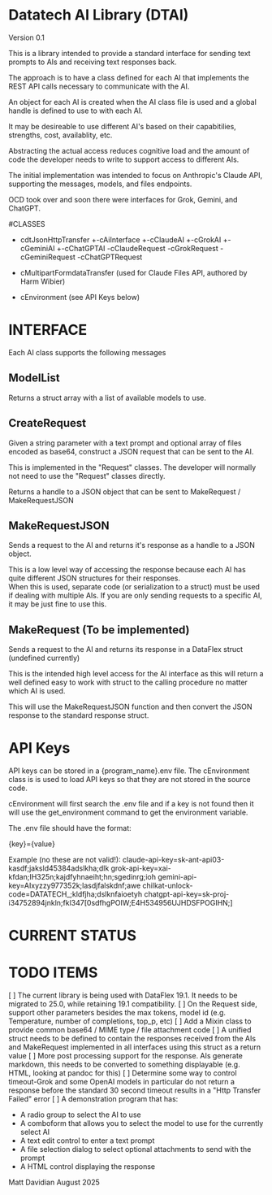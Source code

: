# Datatech AI Library (DTAI)

Version 0.1

This is a library intended to provide a standard interface for sending text prompts to AIs and receiving text responses back.

The approach is to have a class defined for each AI that implements the REST API calls necessary to communicate with the AI.

An object for each AI is created when the AI class file is used and a global handle is defined to use to with each AI.

It may be desireable to use different AI's based on their capabitilies, strengths, cost, availablity, etc.  

Abstracting the actual access reduces cognitive load and the amount of code the developer needs to write to support access to different AIs.

The initial implementation was intended to focus on Anthropic's Claude API, supporting the messages, models, and files endpoints.

OCD took over and soon there were interfaces for Grok, Gemini, and ChatGPT.

#CLASSES
 - cdtJsonHttpTransfer
   +-cAiInterface
     +-cClaudeAI
     +-cGrokAI
     +-cGeminiAI
     +-cChatGPTAI
 -cClaudeRequest
 -cGrokRequest
 -cGeminiRequest
 -cChatGPTRequest

 - cMultipartFormdataTransfer (used for Claude Files API, authored by Harm Wibier)

 - cEnvironment (see API Keys below)

# INTERFACE
Each AI class supports the following messages

## ModelList 
Returns a struct array with a list of available models to use.

## CreateRequest
Given a string parameter with a text prompt and optional array of files encoded as base64, construct a JSON request that can be sent to the AI.

This is implemented in the "Request" classes.  The developer will normally not need to use the "Request" classes directly.

Returns a handle to a JSON object that can be sent to MakeRequest / MakeRequestJSON

## MakeRequestJSON
Sends a request to the AI and returns it's response as a handle to a JSON object.

This is a low level way of accessing the response because each AI has quite different JSON structures for their responses.  
When this is used, separate code (or serialization to a struct) must be used if dealing with multiple AIs.  If you are only
sending requests to a specific AI, it may be just fine to use this.

## MakeRequest (To be implemented)
Sends a request to the AI and returns its response in a DataFlex struct (undefined currently)

This is the intended high level access for the AI interface as this will return a well defined easy to work with struct to the calling procedure no matter which AI is used.

This will use the MakeRequestJSON function and then convert the JSON response to the standard response struct.

# API Keys

API keys can be stored in a {program_name}.env file.  The cEnvironment class is is used to load API keys so that they are not stored in the source code.

cEnvironment will first search the .env file and if a key is not found then it will use the get_environment command to get the environment variable.

The .env file should have the format:

{key}={value}

Example (no these are not valid!):
claude-api-key=sk-ant-api03-kasdf;jaksld45384adslkha;dlk
grok-api-key=xai-kfdan;IH325n;kajdfyhnaeiht;hn;sgedinrg;ioh
gemini-api-key=AIxyzzy977352k;lasdjfalskdnf;awe
chilkat-unlock-code=DATATECH_;kldfjha;dslknfaioetyh
chatgpt-api-key=sk-proj-i34752894jnkln;fkl347[0sdfhgPOIW;E4H534956UJHDSFPOGIHN;]

# CURRENT STATUS

# TODO ITEMS
 [ ] The current library is being used with DataFlex 19.1.  It needs to be migrated to 25.0, while retaining 19.1 compatibility.
 [ ] On the Request side, support other parameters besides the max tokens, model id (e.g. Temperature, number of completions, top_p, etc)
 [ ] Add a Mixin class to provide common base64 / MIME type / file attachment code 
 [ ] A unified struct needs to be defined to contain the responses received from the AIs and MakeRequest implemented in all interfaces using this struct as a return value
 [ ] More post processing support for the response.  AIs generate markdown, this needs to be converted to something displayable (e.g. HTML, looking at pandoc for this)
 [ ] Determine some way to control timeout-Grok and some OpenAI models in particular do not return a response before the standard 30 second timeout results in a "Http Transfer Failed" error
 [ ] A demonstration program that has:
   - A radio group to select the AI to use
   - A comboform that allows you to select the model to use for the currently select AI
   - A text edit control to enter a text prompt
   - A file selection dialog to select optional attachments to send with the prompt
   - A HTML control displaying the response

Matt Davidian August 2025
